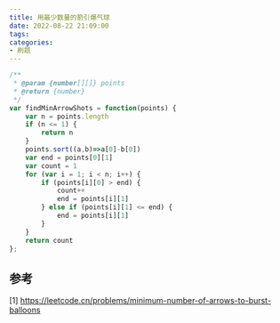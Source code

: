 ```yaml
---
title: 用最少数量的箭引爆气球
date: 2022-08-22 21:09:00
tags:
categories:
- 刷题
---
```


```javascript
/**
 * @param {number[][]} points
 * @return {number}
 */
var findMinArrowShots = function(points) {
    var n = points.length
    if (n <= 1) {
        return n
    }
    points.sort((a,b)=>a[0]-b[0])
    var end = points[0][1]
    var count = 1
    for (var i = 1; i < n; i++) {
        if (points[i][0] > end) {
            count++
            end = points[i][1]
        } else if (points[i][1] <= end) {
            end = points[i][1]
        }
    }
    return count
};
```

## 参考
[1] https://leetcode.cn/problems/minimum-number-of-arrows-to-burst-balloons